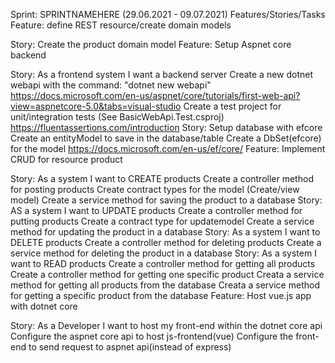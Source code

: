 Sprint: SPRINTNAMEHERE (29.06.2021 - 09.07.2021)
Features/Stories/Tasks
Feature: define REST resource/create domain models

Story: Create the product domain model
Feature: Setup Aspnet core backend

Story: As a frontend system I want a backend server
Create a new dotnet webapi with the command: "dotnet new webapi"
https://docs.microsoft.com/en-us/aspnet/core/tutorials/first-web-api?view=aspnetcore-5.0&tabs=visual-studio
Create a test project for unit/integration tests (See BasicWebApi.Test.csproj)
https://fluentassertions.com/introduction
Story: Setup database with efcore
Create an entityModel to save in the database/table
Create a DbSet(efcore) for the model
https://docs.microsoft.com/en-us/ef/core/
Feature: Implement CRUD for resource product

Story: As a system I want to CREATE products
Create a controller method for posting products
Create contract types for the model (Create/view model)
Create a service method for saving the product to a database
Story: AS a system I want to UPDATE products
Create a controller method for putting products
Create a contract type for updatemodel
Create a service method for updating the product in a database
Story: As a system I want to DELETE products
Create a controller method for deleting products
Create a service method for deleting the product in a database
Story: As a system I want to READ products
Create a controller method for getting all products
Create a controller method for getting one specific product
Creata a service method for getting all products from the database
Creata a service method for getting a specific product from the database
Feature: Host vue.js app with dotnet core

Story: As a Developer I want to host my front-end within the dotnet core api
Configure the aspnet core api to host js-frontend(vue)
Configure the front-end to send request to aspnet api(instead of express)